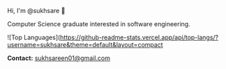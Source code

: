 Hi, I'm @sukhsare 👋

Computer Science graduate interested in software engineering.

![Top Languages](https://github-readme-stats.vercel.app/api/top-langs/?username=sukhsare&theme=default&layout=compact

**Contact:** sukhsareen01@gmail.com

